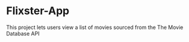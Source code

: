 # Flixster-App
This project lets users view a list of movies sourced from the The Movie Database API
